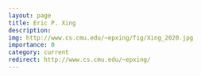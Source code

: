 ```yaml
---
layout: page
title: Eric P. Xing
description:
img: http://www.cs.cmu.edu/~epxing/fig/Xing_2020.jpg
importance: 0
category: current
redirect: http://www.cs.cmu.edu/~epxing/
---
```

